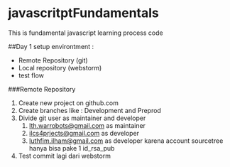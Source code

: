 # javascritptFundamentals
This is fundamental javascript learning process code

##Day 1
setup environtment :
- Remote Repository (git)
- Local repository (webstorm)
- test flow


###Remote Repository
1. Create new project on github.com
2. Create branches like : Development and Preprod
3. Divide git user as maintainer and developer
   1. lth.warrobots@gmail.com as maintainer
   2. ilcs4prjects@gmail.com as developer
   3. luthfim.ilham@gmail.com as developer karena account sourcetree hanya bisa pake 1 id_rsa_pub
4. Test commit lagi dari webstorm